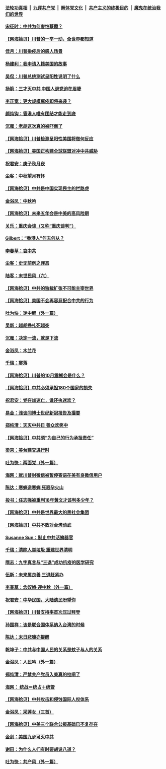####  [法轮功真相](../../../../basic/blob/master/README.md?t=10071902) &nbsp;|&nbsp; [九评共产党](../../../../9ping.md/blob/master/README.md?t=10071902) &nbsp;|&nbsp; [解体党文化](../../../../jtdwh.md/blob/master/README.md?t=10071902)  &nbsp;|&nbsp; [共产主义的终极目的](../../../../gczydzjmd.md/blob/master/README.md?t=10071902) &nbsp;|&nbsp; [魔鬼在统治我们的世界](../../../../mgztzwmdsj.md/blob/master/README.md?t=10071902) 

#### [宋征时：中共为何害怕蔡霞？](../pages/nsc993/n12459097.md?t=10071902) 

#### [【网海拾贝】川普的一举一动，全世界都知道](../pages/nsc993/n12458825.md?t=10071902) 

#### [佳月：川普染疫后的感人场景](../pages/nsc993/n12456994.md?t=10071902) 

#### [杨建利：我申请入籍美国的故事](../pages/nsc993/n12455635.md?t=10071902) 

#### [吴侃：川普总统测试呈阳性说明了什么](../pages/nsc993/n12451869.md?t=10071902) 

#### [扬箭：三才灭中共 中国人退党迫在眉睫](../pages/nsc993/n12451842.md?t=10071902) 

#### [李正宽：更大规模瘟疫即将来袭？](../pages/nsc993/n12451455.md?t=10071902) 

#### [颜纯钩：香港人唯有团结才能走到底](../pages/nsc993/n12450870.md?t=10071902) 

#### [沉雁：老胡这次真的被吓倒了](../pages/nsc993/n12449796.md?t=10071902) 

#### [【网海拾贝】川普检测呈阳性美国将做何反应](../pages/nsc993/n12449042.md?t=10071902) 

#### [【网海拾贝】美国正构建全球联盟对冲中共威胁](../pages/nsc993/n12446580.md?t=10071902) 

#### [祝君安：庚子秋月夜](../pages/nsc993/n12445870.md?t=10071902) 

#### [尘客：中秋望月有怀](../pages/nsc993/n12444632.md?t=10071902) 

#### [【网海拾贝】中共是中国实现民主的拦路虎](../pages/nsc993/n12443573.md?t=10071902) 

#### [金浴凤：中秋吟](../pages/nsc993/n12441773.md?t=10071902) 

#### [【网海拾贝】未来五年会是中美的高风险期](../pages/nsc993/n12440760.md?t=10071902) 

#### [关乐：重庆会谈（又称“重庆谈判”）](../pages/nsc993/n12437525.md?t=10071902) 

#### [Gilbert：“香港人”何去何从？](../pages/nsc993/n12435894.md?t=10071902) 

#### [李春草：哀中共](../pages/nsc993/n12435874.md?t=10071902) 

#### [尘客：史无前例之罪恶](../pages/nsc993/n12435762.md?t=10071902) 

#### [陆客：末世民风（六）](../pages/nsc993/n12435354.md?t=10071902) 

#### [【网海拾贝】中共的独裁扩张不可能主宰世界](../pages/nsc993/n12435151.md?t=10071902) 

#### [【网海拾贝】美国不会再容忍配合中共的行为](../pages/nsc993/n12433808.md?t=10071902) 

#### [吐为快：迷中醒（外一篇）](../pages/nsc993/n12433585.md?t=10071902) 

#### [吴新：越胡挣扎死越突](../pages/nsc993/n12433562.md?t=10071902) 

#### [沉雁：决定一流，就是下流](../pages/nsc993/n12432128.md?t=10071902) 

#### [金浴凤：木兰花](../pages/nsc993/n12432124.md?t=10071902) 

#### [千瑞：寥落](../pages/nsc993/n12432071.md?t=10071902) 

#### [【网海拾贝】川普的10月震撼会是什么？](../pages/nsc993/n12431624.md?t=10071902) 

#### [【网海拾贝】中共必须承担180个国家的损失](../pages/nsc993/n12428893.md?t=10071902) 

#### [祝君安：党在加速亡，谁还执迷欢？](../pages/nsc993/n12428652.md?t=10071902) 

#### [易金：浅谈闫博士世纪新冠报告及撮要](../pages/nsc993/n12426822.md?t=10071902) 

#### [郑纯清：天灭中共日 善众欢笑中](../pages/nsc993/n12426784.md?t=10071902) 

#### [【网海拾贝】中共须“为自己的行为承担责任”](../pages/nsc993/n12426067.md?t=10071902) 

#### [梁京：美台建交进行时](../pages/nsc993/n12424066.md?t=10071902) 

#### [吐为快：两面党（外一篇）](../pages/nsc993/n12424043.md?t=10071902) 

#### [海网：就川普封微信被暂停寄语在美有良微信用户](../pages/nsc993/n12424021.md?t=10071902) 

#### [陈达：寒蝉造寒蝉 死寂孕火山](../pages/nsc993/n12423958.md?t=10071902) 

#### [投书：任志强被重判18年黄文才该判多少年？](../pages/nsc993/n12423672.md?t=10071902) 

#### [【网海拾贝】中共是世界最大的黑社会集团](../pages/nsc993/n12423543.md?t=10071902) 

#### [【网海拾贝】中共不敢对台湾动武](../pages/nsc993/n12421418.md?t=10071902) 

#### [Susanne Sun：制止中共活摘器官](../pages/nsc993/n12419654.md?t=10071902) 

#### [千瑞：清除人类垃圾 重建世界清明](../pages/nsc993/n12419414.md?t=10071902) 

#### [隋志：九字真言与“三退”成功抗疫的医学研究](../pages/nsc993/n12419248.md?t=10071902) 

#### [伍新：未来属良善 三退赶紧办](../pages/nsc993/n12418496.md?t=10071902) 

#### [李春草：念奴娇·迎中秋（外一篇）](../pages/nsc993/n12418465.md?t=10071902) 

#### [祝君安：中华民国，大陆遗民盼望你](../pages/nsc993/n12418089.md?t=10071902) 

#### [【网海拾贝】川普支持率首次压过拜登](../pages/nsc993/n12418050.md?t=10071902) 

#### [孙国祥：该是联合国体系纳入台湾的时候](../pages/nsc993/n12417369.md?t=10071902) 

#### [陈达：末日悲嚎亦提醒](../pages/nsc993/n12416736.md?t=10071902) 

#### [乾坤子：中共与中国人民的关系是蚊子与人的关系](../pages/nsc993/n12416632.md?t=10071902) 

#### [金浴凤：人民吟（外一篇）](../pages/nsc993/n12416567.md?t=10071902) 

#### [郑纯清：严禁共产党员入美真的拉闸了](../pages/nsc993/n12416550.md?t=10071902) 

#### [海网： 统战＝统占＋统管](../pages/nsc993/n12416404.md?t=10071902) 

#### [【网海拾贝】中共攻击和侵蚀国际人权体系](../pages/nsc993/n12416250.md?t=10071902) 

#### [金浴凤：采莲女（三首）](../pages/nsc993/n12415517.md?t=10071902) 

#### [【网海拾贝】中美三个联合公报基础已不复存在](../pages/nsc993/n12415054.md?t=10071902) 

#### [金剑：美国九步可灭中共](../pages/nsc993/n12413183.md?t=10071902) 

#### [谢田：为什么人们有时要胡说八道？](../pages/nsc993/n12411861.md?t=10071902) 

#### [吐为快：共产风（外一篇）](../pages/nsc993/n12411761.md?t=10071902) 

